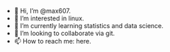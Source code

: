 - 👋 Hi, I’m @max607.
- 👀 I’m interested in linux.
- 🌱 I’m currently learning statistics and data science.
- 💞️ I’m looking to collaborate via git.
- 📫 How to reach me: here.

<!---
max607/max607 is a ✨ special ✨ repository because its `README.md` (this file) appears on your GitHub profile.
You can click the Preview link to take a look at your changes.
--->
